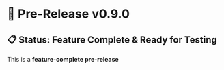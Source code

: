 # 🚀 Pre-Release v0.9.0

## 📋 Status: Feature Complete & Ready for Testing

This is a **feature-complete pre-release** 